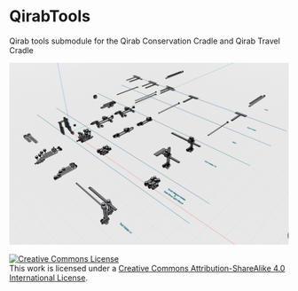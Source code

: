 # QirabTools
Qirab tools submodule for the Qirab Conservation Cradle and Qirab Travel Cradle

![Qirab Tools Shapr3D CAD screenshot](https://github.com/Qirab/QirabTools/blob/main/QirabToolsScreenshotv1.0.png?raw=true)


<a rel="license" href="http://creativecommons.org/licenses/by-sa/4.0/"><img alt="Creative Commons License" style="border-width:0" src="https://i.creativecommons.org/l/by-sa/4.0/88x31.png" /></a><br />This work is licensed under a <a rel="license" href="http://creativecommons.org/licenses/by-sa/4.0/">Creative Commons Attribution-ShareAlike 4.0 International License</a>.
